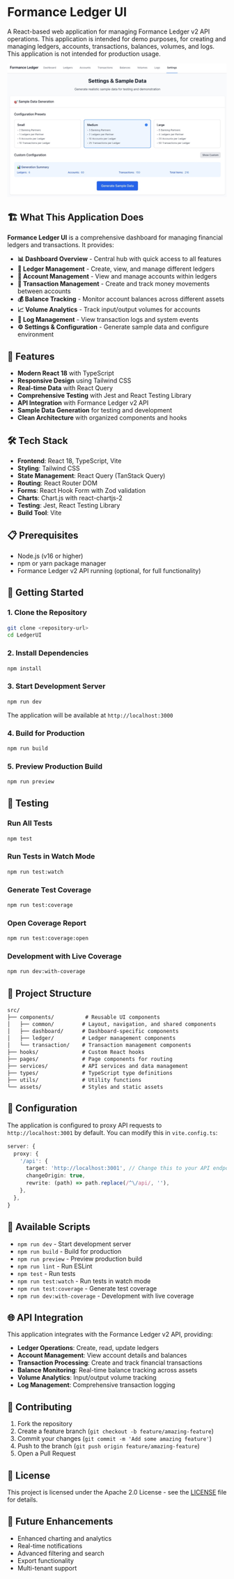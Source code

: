 # Formance Ledger UI

A React-based web application for managing Formance Ledger v2 API operations. This application is intended for demo purposes, for creating and managing ledgers, accounts, transactions, balances, volumes, and logs. This application is not intended for production usage.

![Formance Ledger UI Screenshot](UIScreen1.jpg)

## 🏗️ What This Application Does

**Formance Ledger UI** is a comprehensive dashboard for managing financial ledgers and transactions. It provides:

- **📊 Dashboard Overview** - Central hub with quick access to all features
- **🏦 Ledger Management** - Create, view, and manage different ledgers
- **👤 Account Management** - View and manage accounts within ledgers
- **💸 Transaction Management** - Create and track money movements between accounts
- **💰 Balance Tracking** - Monitor account balances across different assets
- **📈 Volume Analytics** - Track input/output volumes for accounts
- **📝 Log Management** - View transaction logs and system events
- **⚙️ Settings & Configuration** - Generate sample data and configure environment

## 🚀 Features

- **Modern React 18** with TypeScript
- **Responsive Design** using Tailwind CSS
- **Real-time Data** with React Query
- **Comprehensive Testing** with Jest and React Testing Library
- **API Integration** with Formance Ledger v2 API
- **Sample Data Generation** for testing and development
- **Clean Architecture** with organized components and hooks

## 🛠️ Tech Stack

- **Frontend**: React 18, TypeScript, Vite
- **Styling**: Tailwind CSS
- **State Management**: React Query (TanStack Query)
- **Routing**: React Router DOM
- **Forms**: React Hook Form with Zod validation
- **Charts**: Chart.js with react-chartjs-2
- **Testing**: Jest, React Testing Library
- **Build Tool**: Vite

## 📋 Prerequisites

- Node.js (v16 or higher)
- npm or yarn package manager
- Formance Ledger v2 API running (optional, for full functionality)

## 🚀 Getting Started

### 1. Clone the Repository

```bash
git clone <repository-url>
cd LedgerUI
```

### 2. Install Dependencies

```bash
npm install
```

### 3. Start Development Server

```bash
npm run dev
```

The application will be available at `http://localhost:3000`

### 4. Build for Production

```bash
npm run build
```

### 5. Preview Production Build

```bash
npm run preview
```

## 🧪 Testing

### Run All Tests
```bash
npm test
```

### Run Tests in Watch Mode
```bash
npm run test:watch
```

### Generate Test Coverage
```bash
npm run test:coverage
```

### Open Coverage Report
```bash
npm run test:coverage:open
```

### Development with Live Coverage
```bash
npm run dev:with-coverage
```

## 📁 Project Structure

```
src/
├── components/          # Reusable UI components
│   ├── common/         # Layout, navigation, and shared components
│   ├── dashboard/      # Dashboard-specific components
│   ├── ledger/         # Ledger management components
│   └── transaction/    # Transaction management components
├── hooks/              # Custom React hooks
├── pages/              # Page components for routing
├── services/           # API services and data management
├── types/              # TypeScript type definitions
├── utils/              # Utility functions
└── assets/             # Styles and static assets
```

## 🔧 Configuration

The application is configured to proxy API requests to `http://localhost:3001` by default. You can modify this in `vite.config.ts`:

```typescript
server: {
  proxy: {
    '/api': {
      target: 'http://localhost:3001', // Change this to your API endpoint
      changeOrigin: true,
      rewrite: (path) => path.replace(/^\/api/, ''),
    },
  },
}
```

## 📱 Available Scripts

- `npm run dev` - Start development server
- `npm run build` - Build for production
- `npm run preview` - Preview production build
- `npm run lint` - Run ESLint
- `npm test` - Run tests
- `npm run test:watch` - Run tests in watch mode
- `npm run test:coverage` - Generate test coverage
- `npm run dev:with-coverage` - Development with live coverage

## 🌐 API Integration

This application integrates with the Formance Ledger v2 API, providing:

- **Ledger Operations**: Create, read, update ledgers
- **Account Management**: View account details and balances
- **Transaction Processing**: Create and track financial transactions
- **Balance Monitoring**: Real-time balance tracking across assets
- **Volume Analytics**: Input/output volume tracking
- **Log Management**: Comprehensive transaction logging

## 🤝 Contributing

1. Fork the repository
2. Create a feature branch (`git checkout -b feature/amazing-feature`)
3. Commit your changes (`git commit -m 'Add some amazing feature'`)
4. Push to the branch (`git push origin feature/amazing-feature`)
5. Open a Pull Request

## 📄 License

This project is licensed under the Apache 2.0 License - see the [LICENSE](LICENSE) file for details.


## 🔮 Future Enhancements

- Enhanced charting and analytics
- Real-time notifications
- Advanced filtering and search
- Export functionality
- Multi-tenant support

